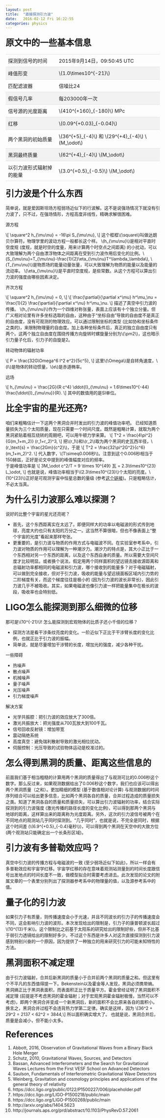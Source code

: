 ```yaml
---
layout: post
title:  "直接探测引力波"
date:   2016-02-12 Fri 16:22:55
categories: physics
---
```


<style>
h1 { 
    display: block;
    font-size: 2em;
    margin-top: 0.67em;
    margin-bottom: 0.67em;
    margin-left: 0;
    margin-right: 0;
    font-weight: bold;
}
h2 {
    display: block;
    font-size: 1.2em;
    margin-top: 0.83em;
    margin-bottom: 0.83em;
    margin-left: 0;
    margin-right: 0;
    font-weight: bold;
}
h3 { 
    display: block;
    font-size: 1em;
    margin-top: 1em;
    margin-bottom: 1em;
    margin-left: 0;
    margin-right: 0;
    font-weight: normal;
}
table {
    border-collapse: collapse;
    width: 100%;
}

th, td {
    padding: 8px;
    text-align: left;
    border-top: 1px solid #ddd;
    border-bottom: 1px solid #ddd;
}

tr:hover {background-color: #f5f5f5}
tr:nth-child(even){background-color: #f2f2f2}
</style>

<section>
<h1>原文中的一些基本信息</h1>

<table style="width:100%">
<tr> <td>探测到信号的时间</td> <td>2015年9月14日，09:50:45 UTC</td> </tr>
<tr> <td>峰值形变</td> <td>\(1.0\times10^{-21}\)</td> </tr>
<tr> <td>匹配滤波器</td> <td>信噪比24</td> </tr>
<tr> <td>假信号几率</td> <td>每203000年一次</td> </tr>
<tr> <td>信号源的光度距离</td> <td>\(410^{+160}_{-180}\) MPc</td> </tr>
<tr> <td>红移</td> <td>\(0.09^{+0.03}_{-0.04}\)</td> </tr>
<tr> <td>两个黑洞的初始质量</td> <td>\(36^{+5}_{-4}\) 和 \(29^{+4}_{-4}\) \(M_\odot\)</td> </tr>
<tr> <td>黑洞最终质量</td> <td>\(62^{+4}_{-4}\) \(M_\odot\)</td> </tr>
<tr> <td>以引力波形式辐射掉的能量</td> <td>\(3.0^{+0.5}_{-0.5}\) \(M_\odot\)</td> </tr>
</table>
</section>

<section><h1> 引力波是个什么东西</h1>
简单说，就是爱因斯坦场方程弱场近似下的行波解。这不是说强场情况下就没有引力波了，只不过，在强场情形，方程高度非线性，精确求解很困难。
<h3>源方程</h3>
\[
    \square^2 h_{\mu\nu} = -16\pi S_{\mu\nu},
\]
这个框框\(\square\)叫做达朗贝尔算符。物理学里的波动方程一般都长这个样。
\(h_{\mu\nu}\)是相对平直时空度规 (度规，就是时空的度量，用来计算两个时空点之间距离) 的小扰动，可以大致理解为两个自由漂浮物体之间距离在受到引力波作用后变化的比例。\(S_{\mu\nu}=T_{\mu\nu}-\frac{1}{2}\eta_{\mu\nu}T^\lambda_\lambda\), \(T_{\mu\nu}\)是物质场的能量动量张量，可以大致理解为物质的能量以及能量的流动率。 \(\eta_{\mu\nu}\)是平直时空度规，是些常数。从这个方程可以算出引力波的强度由哪些因素决定。
<h3>齐次方程</h3>
\[
    \square^2 h_{\mu\nu} = 0,
\]
\[
    \frac{\partial}{\partial x^\mu} h^\mu_\nu = \frac{1}{2} \frac{\partial}{\partial x^\nu} h^\mu_\nu.
\]
描述了真空中引力波的传播。
\(h_{\mu\nu}\)作为一个四维对称张量，表面上应该有十个独立分量。但广义相对论里有许多坐标选取的自由，这种由于“坐标自由”导致的自由度不是真正的自由度，没有可观测的物理效应。可以通过限制坐标的类型 (比如协和坐标条件之类的)，来限制物理量的自由度。加上各种坐标条件后，真正的独立自由度只有两个。这两个独立自由度在围绕传播方向旋转时螺旋量分别为\(\pm2\)，这也暗示引力量子化后，引力子的自旋是2。
<h3>转动物体的辐射功率</h3>
\[
P = \frac{32G\Omega^6 I^2 e^2}{5c^5},
\]
这里\(\Omega\)是自转角速度，\(I\)是物体的转动惯量，\(e\)是赤道椭率。
<h3>远场</h3>
<div>
\[
    h_{\mu\nu} = \frac{2G}{R c^4} \ddot{I}_{\mu\nu} = 1.6\times10^{-44} \frac{\ddot{I}_{\mu\nu}}{R}.
\]
其中的数值用的是SI单位。
</div>
</section>

<section><h1> 比全宇宙的星光还亮?</h1>
<div>
咱们来粗略估计一下这两个黑洞合并时发出的引力波的峰值功率吧。
已经知道质量损失为三个太阳质量，现在只需要一个时间尺度。既然是粗略计算，就取为两个黑洞紧贴着相互绕转的周期吧，可以用牛顿力学来算。
\[
    T^2 = \frac{4\pi^2}{G(m_1+m_2)} (r_1+r_2)^3,
\]
把\(r_1\)和\(r_2\)取为两个黑洞的史瓦西半径，\(r_\text{s} = \frac{2Gm}{c^2}\)，于是
\[
    T^2 = \frac{32\pi^2G^2}{c^6} (m_1+m_2)^2.
\]
代入数字，\(T\simeq0.006秒\)。注意到这个0.006秒相当于150赫兹，正好是论文中提到的峰值幅度对应的频率。
</div>
于是峰值功率是
\[
    3M_\odot c^2/T = 9 \times 10^{49} 瓦 = 2.3\times10^{23} L_\odot,
\]
也就是说，峰值功率相当于\(2.3\times10^{23}\)个太阳的亮度。\(10^{23}\)正好是可观测宇宙中恒星总数的量级 (参考<a href="https://www.zhihu.com/question/21341364/answer/18716795">这个链接</a>)。只是粗略估计，不必太当真。
</section>

<section><h1> 为什么引力波那么难以探测？</h1>
说好的比整个宇宙的星光还亮呢？
<ul>
<li>首先，这个东西距离实在太远了。即便同样大的功率以电磁波的形式传到地球，亮度大约也只有太阳的万分之一。这当然不算很暗，但也不像表面上“整个宇宙的光度”看起来那样夸张。</li>
<li>更重要的，是引力波与物质的作用方式与电磁波不同。在实验室参考系中，引力波对物质的作用可以理解为一种潮汐力。潮汐力的特点是，其大小正比于一个东西相对另一个东西的距离，以及这个东西自身的质量。所以需要大空间尺度才比较明显。或者换个说法，假定用两个同样面积的望远镜去接收源距离和总辐射功率都相同的电磁波和引力波，哪个接收到的能量多？对于电磁辐射，可以做到完全接收，但对于引力波，吸收的能量与望远镜面板区域内引力势的二阶梯度有关，而这个梯度往往是极小的 (因为引力波的波长非常长)，因此引力波几乎不被吸收。其实，如果电磁波也像引力波一样把能量集中在极长的波段，吸收率也会特别低。
</li>
</ul>
</section>

<section><h1>LIGO怎么能探测到那么细微的位移</h1>
<div>
那可是\(10^{-21}\)!  怎么能探测到宏观物体的比质子还小千倍的位移？
<ul>
<li>探测方法是看干涉条纹亮度的变化。一阶近似下正比于干涉臂长度的变化比例，也就正比于引力波的振幅。</li>
<li>简单说，就是尽量增加干涉臂的长度，增加光的强度，减少各种干扰。</li>
</ul>
</div>
<h3>一些障碍</h3>
<ul>
<li>热噪声</li>
<li>散点噪声</li>
<li>机械噪声</li>
<li>量子噪声</li>
<li>光压噪声</li>
<li>引力梯度噪声</li>
</ul>
<h3>解决方案</h3>
<ul>
<li>光学共振腔：把引力波的效应放大了300倍。</li>
<li>激光共振放大：把光强度从700瓦放大到100千瓦。</li>
<li>信号回收反射镜：增加带宽</li>
<li>震动隔绝系统</li>
<li>高度真空：避免瑞利散射导致的激光相位扰动。</li>
<li>伺服控制：光压导致的试验物体运动是校准过的。</li>
</ul>
</section>

<section><h1>怎么得到黑洞的质量、距离这些信息的</h1>
<div>
前面我们基于相当粗糙的计算用两个黑洞的质量得出了与观测可比的0.006秒这个数字。那么反过来，如果观测数据给出了0.006秒这个数字，我们也应该可以得出两个黑洞质量（之和）。更加精细的模型 (基于数值相对论计算) 与观测数据的时间序列结合可以给出更多信息，比如两个黑洞各自的质量，合并过程造成的质量损失之类。知道了黑洞各自的质量和质量损失，可以算出引力波辐射的功率，结合实际探测到的引力波强度 (激光传播的路径长度的变化比例)，可以得到那两个黑洞与地球的距离，这样算出来的距离称为光度距离。另外，这次的引力波信号被两个在不同地点的观测站几乎同时探测到。“几乎同时”，也就是说，不完全是同时，根据这个时间差 (\(6.9^{+0.5}_{-0.4}毫秒\))，可以得到两个黑洞在天空中的大致方位 (两个观测站只能确定出一个长条形区域)。
</div>
</section>

<section><h1>引力波有多普勒效应吗？</h1>
真空中引力波的传播方程与电磁波的一致 (至少弱场近似下如此)，所以一样会有多普勒效应和宇宙学红移。宇宙学红移的存在意味着观测站测量到的时间长度跟信号出发地点的时间长度不一致，做模型拟合时需要考虑进去。此次发现的论文的附属文章的一个表里分别列出了探测器参考系中的物理量的值，以及源参考系中的值。
</section>

<section><h1>量子化的引力波</h1>
<div>
如果引力子有质量，则传播速度会小于光速，并且不同波长的引力子的传播速度会不同，这会影响引力波的波形。本次发现给出的限制是，引力子的康普顿波长超过\(10^{13}千米\)。这个限制比之前基于太阳系的研究给出的限制好些，但并不比基于弱引力透镜给出的限制好多少。不过这个东西是许多人对这次直接探测到引力波感到特别兴奋的一个原因，因为提供了一种独立的用来研究引力的可能未知特性的方法。
</div>
</section>

<section><h1>黑洞面积不减定理</h1>
<div>
由于引力波辐射，合并后新黑洞的质量小于合并前两个黑洞的质量之和。但这里有个不平凡的东西值得提一下。Bekenstein以及霍金等人发现，黑洞必须携带熵。黑洞熵正比于黑洞表面积，而表面积正比于质量平方。霍金曾经证明了黑洞面积不减定理 (前提是不考虑黑洞的霍金辐射；对于宏观黑洞霍金辐射极慢，当然可以不考虑)，即两个黑洞合并变成一个新黑洞后，新的面积不会比原来各自的面积小。换言之，黑洞合并过程不会违背热力学第二定律。确实是这样，因为
\[36^2 + 29^2 = 2137 < 62^2 = 3844,\]
所以面积确实增大了。
<pr>
也就是说，黑洞合并后，质量是会减小，但不能小太多。
</div>
</section>

<section>
<h1>References</h1>
<ol>
<li> Abbott, 2016, Observation of Gravitational Waves from a Binary Black Hole Merger </li>
<li> Schutz, 2010, Gravitational Waves, Sources, and Detectors </li>
<li> Bassan, Advanced Interferometers and the Search for Gravitational Waves Lectures from the First VESF School on Advanced Detectors </li>
<li> Saulson, Fundamentals of Interferometric Gravitational Wave Detectors </li>
<li> Weinberg, Gravitation and cosmology principles and applications of the general theory of relativity </li>
<li> https://dcc.ligo.org/public/0122/P1500227/006/placeholder.pdf </li>
<li> https://dcc.ligo.org/LIGO-P1500218/public/main </li>
<li> https://dcc.ligo.org/LIGO-P1500269/public/main </li>
<li> http://arxiv.org/abs/1404.5623 </li>
<li> http://journals.aps.org/prd/abstract/10.1103/PhysRevD.57.2061 </li>
</ol>
</section>
